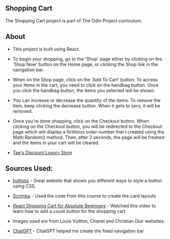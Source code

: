 ## Shopping Cart
The Shopping Cart project is part of The Odin Project curriculum. 


## About
- This project is built using React. 

- To begin your shopping, go to the 'Shop' page either by clicking on the 'Shop Now' button on the Home page, or clicking the Shop link in the navigation bar. 

- When on the Shop page, click on the 'Add To Cart' button. To access your items in the cart, you need to click on the handbag button. Once you click the handbag button, the items you selected will be shown. 

- You can increase or decrease the quantity of the items. To remove the item, keep clicking the decrease button. When it gets to zero, it will be removed.

- Once you're done shopping, click on the Checkout button. When clicking on the Checkout button, you will be redirected to the Checkout page which will display a fictitious order number that I created using the Math.Random() method. Then, after 2 seconds, the page will be freshed and the items in your cart will be cleared.

- [Tae's Discount Luxury Store](https://taepal467.github.io/shopping_cart/)


## Sources Used:
- [buttons](https://getcssscan.com/css-buttons-examples) - Great website that shows you different ways to style a button using CSS.

- [Scrimba](https://scrimba.com/learn/learnreact) - Used the code from this course to create the card layouts

- [React Shopping Cart for Absolute Beginners](https://www.youtube.com/watch?v=AmIdY1Eb8tY&t=83s) - Watched this video to learn how to add a count button for the shopping cart.

- Images used are from Louis Vuitton, Chanel and Christian Dior websites.

- [ChatGPT](https://openai.com/blog/chatgpt/) - ChatGPT helped me create the fixed navigation bar